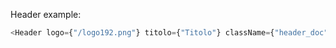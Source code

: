 Header example:

```js
<Header logo={"/logo192.png"} titolo={"Titolo"} className={"header_doc"} />
```
